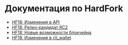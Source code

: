 # Документация по HardFork

* [HF18: Изменения в API](/golosd/HardFork/New_HardFork-HF18.md)
* [HF18: Релиз-кандидат RC2](/golosd/HardFork/RC2-HF18.md)
* [HF18: Новые возможности блокчейна](/golosd/HardFork/HF18_ReleaseNotice-rus.md)
* [HF18: Изменения в cli\_wallet](/golosd/HardFork/HF18_cli_wallet_changes-rus.md)



